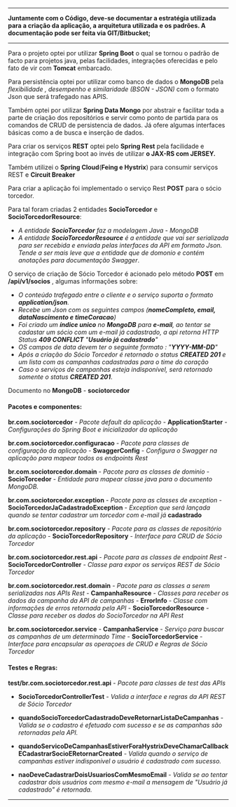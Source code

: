 ************************************************************************************************************************
**Juntamente com o Código, deve-se documentar a estratégia utilizada para a criação da aplicação, a arquitetura utilizada
e os padrões. A documentação pode ser feita via GIT/Bitbucket;**
************************************************************************************************************************

Para o projeto optei por utilizar **Spring Boot** o qual se tornou o padrão de facto para projetos java, pelas facilidades,
integrações oferecidas e pelo fato de vir com **Tomcat** embarcado.

Para persistência optei por utilizar como banco de dados o **MongoDB** pela _flexibilidade , desempenho e similaridade (BSON -
JSON)_ com o formato Json que será trafegado nas APIS.

Também optei por utilizar **Spring Data Mongo** por abstrair e facilitar toda a parte de criação dos repositórios 
e servir como ponto de partida para os comandos de CRUD de persistencia de dados. 
Já ofere algumas interfaces básicas como a de busca e inserção de dados.

Para criar os serviços **REST** optei pelo **Spring Rest** pela facilidade e integração com Spring boot ao invés de utilizar
**o JAX-RS com JERSEY.**

Também utilizei o **Spring Cloud**(**Feing e Hystrix**) para consumir serviços REST e **Circuit Breaker**

Para criar a aplicação foi implementado o serviço Rest **POST** para o sócio torcedor.

Para tal foram criadas 2 entidades **SocioTorcedor** e **SocioTorcedorResource**:
 - _A entidade **SocioTorcedor** faz a modelagem Java - MongoDB_
 - _A entidade **SocioTorcedorResource** é a entidade que vai ser serializada para ser recebida e enviada pelas interfaces da
   API em formato Json. Tende a ser mais leve que a entidade que de domonio e contém anotações para documentação Swagger_.

O serviço de criação de Sócio Torcedor é acionado pelo método **POST** em **/api/v1/socios** , algumas informações sobre:
 - _O conteúdo trafegado entre o cliente e o serviço suporta o formato **application/json**._
 - _Recebe um Json com os seguintes campos (**nomeCompleto, email, dataNascimento e timeCoracao**)_
 - _Foi criado um **índice unico** no **MongoDB** para **e-mail**, ao tentar se cadastar um sócio com um e-mail já 
   cadastrado, a api retorna HTTP Status **409 CONFLICT** "**Usuário já cadastrado**"_
 - _OS campos de data devem ter o seguinte formato : "**YYYY-MM-DD**"_
 - _Após a criação do Sócio Torcedor é retornado o status **CREATED 201** e um lista com as campanhas cadastradas 
   para o time do coração_
 - _Caso o serviços de campanhas esteja indisponível, será retornado somente o status **CREATED 201**_.


Documento no **MongoDB** - **sociotorcedor**

#### Pacotes e componentes:

**br.com.sociotorcedor** - _Pacote default da aplicação_
    - **ApplicationStarter** - _Configurações do Spring Boot e inicializador da aplicação_

**br.com.sociotorcedor.configuracao** - _Pacote para classes de configuração da aplicação_
    - **SwaggerConfig** - _Configura o Swagger na aplicação para mapear todos os endpoints Rest_

**br.com.sociotorcedor.domain** - _Pacote para as classes de dominio_
    - **SocioTorcedor** - _Entidade para mapear classe java para o documento MongoDB._

**br.com.sociotorcedor.exception** - _Pacote para as classes de exception_
    - **SocioTorcedorJaCadastradoException** - _Exception que será lançada quando se tentar cadastrar um torcedor com e-mail já_
      **cadastrado**

**br.com.sociotorcedor.repository** - _Pacote para as classes de repositório da aplicação_
    - **SocioTorcedorRepository** - _Interface para CRUD de Sócio Torcedor_

**br.com.sociotorcedor.rest.api** - _Pacote para as classes de endpoint Rest_
    - **SocioTorcedorController** - _Classe para expor os serviços REST de Sócio Torcedor_

**br.com.sociotorcedor.rest.domain** - _Pacote para as classes a serem serializadas nas APIs Rest_
    - **CampanhaResource** - _Classes para receber os dados da campanha da API de campanhas_
    - **ErrorInfo** - _Classe com informações de erros retornada pela API_
    - **SocioTorcedorResource** - _Classe para receber os dados do SocioTorcedor na API Rest_

**br.com.sociotorcedor.service**
    - **CampanhaService** - _Serviço para buscar as campanhas de um determinado Time_
    - **SocioTorcedorService** -  _Interface para encapsular as operaçoes de CRUD e Regras de Sócio Torcedor_


#### Testes e Regras:

**test/br.com.sociotorcedor.rest.api** - _Pacote para classes de test das APIs_

   - **SocioTorcedorControllerTest** - _Valida a interface e regras da API REST de Sócio Torcedor_
   - **quandoSocioTorcedorCadastradoDeveRetornarListaDeCampanhas** - _Valida se o cadastro é efetuado com sucesso e
     se as campanhas são retornadas pela API._

   - **quandoServicoDeCampanhasEstiverForaHystrixDeveChamarCallbackECadastrarSocioERetornarCreated** - _Valida quando
     o serviço de campanhas estiver indisponivel o usuário é cadastrado com sucesso._

   - **naoDeveCadastrarDoisUsuariosComMesmoEmail** - _Valida se ao tentar cadastrar dois usuários com mesmo e-mail a mensagem
     de "Usuário já cadastrado"  é retornada._

************************************************************************************************************************
